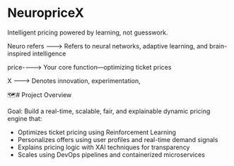 # NeuropriceX
Intelligent pricing powered by learning, not guesswork.

Neuro refers ---> Refers to neural networks, adaptive learning, and brain-inspired intelligence

price----> Your core function—optimizing ticket prices

X ---> Denotes innovation, experimentation,

🗺️# Project Overview

Goal: Build a real-time, scalable, fair, and explainable dynamic pricing engine that:

- Optimizes ticket pricing using Reinforcement Learning
- Personalizes offers using user profiles and real-time demand signals
- Explains pricing logic with XAI techniques for transparency
- Scales using DevOps pipelines and containerized microservices


